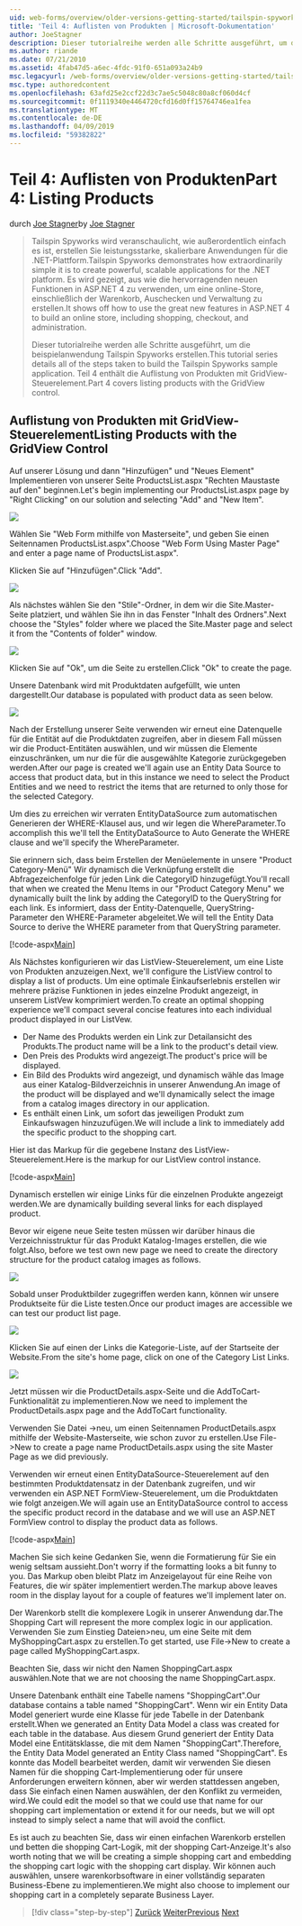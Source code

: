 ```yaml
---
uid: web-forms/overview/older-versions-getting-started/tailspin-spyworks/tailspin-spyworks-part-4
title: 'Teil 4: Auflisten von Produkten | Microsoft-Dokumentation'
author: JoeStagner
description: Dieser tutorialreihe werden alle Schritte ausgeführt, um die beispielanwendung Tailspin Spyworks erstellen. Teil 4 enthält die Auflistung von Produkten mit der GridView-Vertr....
ms.author: riande
ms.date: 07/21/2010
ms.assetid: 4fab47d5-a6ec-4fdc-91f0-651a093a24b9
msc.legacyurl: /web-forms/overview/older-versions-getting-started/tailspin-spyworks/tailspin-spyworks-part-4
msc.type: authoredcontent
ms.openlocfilehash: 63afd25e2ccf22d3c7ae5c5048c80a8cf060d4cf
ms.sourcegitcommit: 0f1119340e4464720cfd16d0ff15764746ea1fea
ms.translationtype: MT
ms.contentlocale: de-DE
ms.lasthandoff: 04/09/2019
ms.locfileid: "59382822"
---
```

# <a name="part-4-listing-products"></a><span data-ttu-id="658d2-104">Teil 4: Auflisten von Produkten</span><span class="sxs-lookup"><span data-stu-id="658d2-104">Part 4: Listing Products</span></span>

<span data-ttu-id="658d2-105">durch [Joe Stagner](https://github.com/JoeStagner)</span><span class="sxs-lookup"><span data-stu-id="658d2-105">by [Joe Stagner](https://github.com/JoeStagner)</span></span>

> <span data-ttu-id="658d2-106">Tailspin Spyworks wird veranschaulicht, wie außerordentlich einfach es ist, erstellen Sie leistungsstarke, skalierbare Anwendungen für die .NET-Plattform.</span><span class="sxs-lookup"><span data-stu-id="658d2-106">Tailspin Spyworks demonstrates how extraordinarily simple it is to create powerful, scalable applications for the .NET platform.</span></span> <span data-ttu-id="658d2-107">Es wird gezeigt, aus wie die hervorragenden neuen Funktionen in ASP.NET 4 zu verwenden, um eine online-Store, einschließlich der Warenkorb, Auschecken und Verwaltung zu erstellen.</span><span class="sxs-lookup"><span data-stu-id="658d2-107">It shows off how to use the great new features in ASP.NET 4 to build an online store, including shopping, checkout, and administration.</span></span>
> 
> <span data-ttu-id="658d2-108">Dieser tutorialreihe werden alle Schritte ausgeführt, um die beispielanwendung Tailspin Spyworks erstellen.</span><span class="sxs-lookup"><span data-stu-id="658d2-108">This tutorial series details all of the steps taken to build the Tailspin Spyworks sample application.</span></span> <span data-ttu-id="658d2-109">Teil 4 enthält die Auflistung von Produkten mit GridView-Steuerelement.</span><span class="sxs-lookup"><span data-stu-id="658d2-109">Part 4 covers listing products with the GridView control.</span></span>


## <a id="_Toc260221670"></a>  <span data-ttu-id="658d2-110">Auflistung von Produkten mit GridView-Steuerelement</span><span class="sxs-lookup"><span data-stu-id="658d2-110">Listing Products with the GridView Control</span></span>

<span data-ttu-id="658d2-111">Auf unserer Lösung und dann "Hinzufügen" und "Neues Element" Implementieren von unserer Seite ProductsList.aspx "Rechten Maustaste auf den" beginnen.</span><span class="sxs-lookup"><span data-stu-id="658d2-111">Let's begin implementing our ProductsList.aspx page by "Right Clicking" on our solution and selecting "Add" and "New Item".</span></span>

![](tailspin-spyworks-part-4/_static/image1.jpg)

<span data-ttu-id="658d2-112">Wählen Sie "Web Form mithilfe von Masterseite", und geben Sie einen Seitennamen ProductsList.aspx".</span><span class="sxs-lookup"><span data-stu-id="658d2-112">Choose "Web Form Using Master Page" and enter a page name of ProductsList.aspx".</span></span>

<span data-ttu-id="658d2-113">Klicken Sie auf "Hinzufügen".</span><span class="sxs-lookup"><span data-stu-id="658d2-113">Click "Add".</span></span>

![](tailspin-spyworks-part-4/_static/image2.jpg)

<span data-ttu-id="658d2-114">Als nächstes wählen Sie den "Stile"-Ordner, in dem wir die Site.Master-Seite platziert, und wählen Sie ihn in das Fenster "Inhalt des Ordners".</span><span class="sxs-lookup"><span data-stu-id="658d2-114">Next choose the "Styles" folder where we placed the Site.Master page and select it from the "Contents of folder" window.</span></span>

![](tailspin-spyworks-part-4/_static/image3.jpg)

<span data-ttu-id="658d2-115">Klicken Sie auf "Ok", um die Seite zu erstellen.</span><span class="sxs-lookup"><span data-stu-id="658d2-115">Click "Ok" to create the page.</span></span>

<span data-ttu-id="658d2-116">Unsere Datenbank wird mit Produktdaten aufgefüllt, wie unten dargestellt.</span><span class="sxs-lookup"><span data-stu-id="658d2-116">Our database is populated with product data as seen below.</span></span>

![](tailspin-spyworks-part-4/_static/image4.jpg)

<span data-ttu-id="658d2-117">Nach der Erstellung unserer Seite verwenden wir erneut eine Datenquelle für die Entität auf die Produktdaten zugreifen, aber in diesem Fall müssen wir die Product-Entitäten auswählen, und wir müssen die Elemente einzuschränken, um nur die für die ausgewählte Kategorie zurückgegeben werden.</span><span class="sxs-lookup"><span data-stu-id="658d2-117">After our page is created we'll again use an Entity Data Source to access that product data, but in this instance we need to select the Product Entities and we need to restrict the items that are returned to only those for the selected Category.</span></span>

<span data-ttu-id="658d2-118">Um dies zu erreichen wir verraten EntityDataSource zum automatischen Generieren der WHERE-Klausel aus, und wir legen die WhereParameter.</span><span class="sxs-lookup"><span data-stu-id="658d2-118">To accomplish this we'll tell the EntityDataSource to Auto Generate the WHERE clause and we'll specify the WhereParameter.</span></span>

<span data-ttu-id="658d2-119">Sie erinnern sich, dass beim Erstellen der Menüelemente in unsere "Product Category-Menü" Wir dynamisch die Verknüpfung erstellt die Abfragezeichenfolge für jeden Link die CategoryID hinzugefügt.</span><span class="sxs-lookup"><span data-stu-id="658d2-119">You'll recall that when we created the Menu Items in our "Product Category Menu" we dynamically built the link by adding the CategoryID to the QueryString for each link.</span></span> <span data-ttu-id="658d2-120">Es informiert, dass der Entity-Datenquelle, QueryString-Parameter den WHERE-Parameter abgeleitet.</span><span class="sxs-lookup"><span data-stu-id="658d2-120">We will tell the Entity Data Source to derive the WHERE parameter from that QueryString parameter.</span></span>

[!code-aspx[Main](tailspin-spyworks-part-4/samples/sample1.aspx)]

<span data-ttu-id="658d2-121">Als Nächstes konfigurieren wir das ListView-Steuerelement, um eine Liste von Produkten anzuzeigen.</span><span class="sxs-lookup"><span data-stu-id="658d2-121">Next, we'll configure the ListView control to display a list of products.</span></span> <span data-ttu-id="658d2-122">Um eine optimale Einkaufserlebnis erstellen wir mehrere präzise Funktionen in jedes einzelne Produkt angezeigt, in unserem ListVew komprimiert werden.</span><span class="sxs-lookup"><span data-stu-id="658d2-122">To create an optimal shopping experience we'll compact several concise features into each individual product displayed in our ListVew.</span></span>

- <span data-ttu-id="658d2-123">Der Name des Produkts werden ein Link zur Detailansicht des Produkts.</span><span class="sxs-lookup"><span data-stu-id="658d2-123">The product name will be a link to the product's detail view.</span></span>
- <span data-ttu-id="658d2-124">Den Preis des Produkts wird angezeigt.</span><span class="sxs-lookup"><span data-stu-id="658d2-124">The product's price will be displayed.</span></span>
- <span data-ttu-id="658d2-125">Ein Bild des Produkts wird angezeigt, und dynamisch wähle das Image aus einer Katalog-Bildverzeichnis in unserer Anwendung.</span><span class="sxs-lookup"><span data-stu-id="658d2-125">An image of the product will be displayed and we'll dynamically select the image from a catalog images directory in our application.</span></span>
- <span data-ttu-id="658d2-126">Es enthält einen Link, um sofort das jeweiligen Produkt zum Einkaufswagen hinzuzufügen.</span><span class="sxs-lookup"><span data-stu-id="658d2-126">We will include a link to immediately add the specific product to the shopping cart.</span></span>

<span data-ttu-id="658d2-127">Hier ist das Markup für die gegebene Instanz des ListView-Steuerelement.</span><span class="sxs-lookup"><span data-stu-id="658d2-127">Here is the markup for our ListView control instance.</span></span>

[!code-aspx[Main](tailspin-spyworks-part-4/samples/sample2.aspx)]

<span data-ttu-id="658d2-128">Dynamisch erstellen wir einige Links für die einzelnen Produkte angezeigt werden.</span><span class="sxs-lookup"><span data-stu-id="658d2-128">We are dynamically building several links for each displayed product.</span></span>

<span data-ttu-id="658d2-129">Bevor wir eigene neue Seite testen müssen wir darüber hinaus die Verzeichnisstruktur für das Produkt Katalog-Images erstellen, die wie folgt.</span><span class="sxs-lookup"><span data-stu-id="658d2-129">Also, before we test own new page we need to create the directory structure for the product catalog images as follows.</span></span>

![](tailspin-spyworks-part-4/_static/image1.png)

<span data-ttu-id="658d2-130">Sobald unser Produktbilder zugegriffen werden kann, können wir unsere Produktseite für die Liste testen.</span><span class="sxs-lookup"><span data-stu-id="658d2-130">Once our product images are accessible we can test our product list page.</span></span>

![](tailspin-spyworks-part-4/_static/image5.jpg)

<span data-ttu-id="658d2-131">Klicken Sie auf einen der Links die Kategorie-Liste, auf der Startseite der Website.</span><span class="sxs-lookup"><span data-stu-id="658d2-131">From the site's home page, click on one of the Category List Links.</span></span>

![](tailspin-spyworks-part-4/_static/image6.jpg)

<span data-ttu-id="658d2-132">Jetzt müssen wir die ProductDetails.aspx-Seite und die AddToCart-Funktionalität zu implementieren.</span><span class="sxs-lookup"><span data-stu-id="658d2-132">Now we need to implement the ProductDetails.aspx page and the AddToCart functionality.</span></span>

<span data-ttu-id="658d2-133">Verwenden Sie Datei -&gt;neu, um einen Seitennamen ProductDetails.aspx mithilfe der Website-Masterseite, wie schon zuvor zu erstellen.</span><span class="sxs-lookup"><span data-stu-id="658d2-133">Use File-&gt;New to create a page name ProductDetails.aspx using the site Master Page as we did previously.</span></span>

<span data-ttu-id="658d2-134">Verwenden wir erneut einen EntityDataSource-Steuerelement auf den bestimmten Produktdatensatz in der Datenbank zugreifen, und wir verwenden ein ASP.NET FormView-Steuerelement, um die Produktdaten wie folgt anzeigen.</span><span class="sxs-lookup"><span data-stu-id="658d2-134">We will again use an EntityDataSource control to access the specific product record in the database and we will use an ASP.NET FormView control to display the product data as follows.</span></span>

[!code-aspx[Main](tailspin-spyworks-part-4/samples/sample3.aspx)]

<span data-ttu-id="658d2-135">Machen Sie sich keine Gedanken Sie, wenn die Formatierung für Sie ein wenig seltsam aussieht.</span><span class="sxs-lookup"><span data-stu-id="658d2-135">Don't worry if the formatting looks a bit funny to you.</span></span> <span data-ttu-id="658d2-136">Das Markup oben bleibt Platz im Anzeigelayout für eine Reihe von Features, die wir später implementiert werden.</span><span class="sxs-lookup"><span data-stu-id="658d2-136">The markup above leaves room in the display layout for a couple of features we'll implement later on.</span></span>

<span data-ttu-id="658d2-137">Der Warenkorb stellt die komplexere Logik in unserer Anwendung dar.</span><span class="sxs-lookup"><span data-stu-id="658d2-137">The Shopping Cart will represent the more complex logic in our application.</span></span> <span data-ttu-id="658d2-138">Verwenden Sie zum Einstieg Dateien&gt;neu, um eine Seite mit dem MyShoppingCart.aspx zu erstellen.</span><span class="sxs-lookup"><span data-stu-id="658d2-138">To get started, use File-&gt;New to create a page called MyShoppingCart.aspx.</span></span>

<span data-ttu-id="658d2-139">Beachten Sie, dass wir nicht den Namen ShoppingCart.aspx auswählen.</span><span class="sxs-lookup"><span data-stu-id="658d2-139">Note that we are not choosing the name ShoppingCart.aspx.</span></span>

<span data-ttu-id="658d2-140">Unsere Datenbank enthält eine Tabelle namens "ShoppingCart".</span><span class="sxs-lookup"><span data-stu-id="658d2-140">Our database contains a table named "ShoppingCart".</span></span> <span data-ttu-id="658d2-141">Wenn wir ein Entity Data Model generiert wurde eine Klasse für jede Tabelle in der Datenbank erstellt.</span><span class="sxs-lookup"><span data-stu-id="658d2-141">When we generated an Entity Data Model a class was created for each table in the database.</span></span> <span data-ttu-id="658d2-142">Aus diesem Grund generiert der Entity Data Model eine Entitätsklasse, die mit dem Namen "ShoppingCart".</span><span class="sxs-lookup"><span data-stu-id="658d2-142">Therefore, the Entity Data Model generated an Entity Class named "ShoppingCart".</span></span> <span data-ttu-id="658d2-143">Es konnte das Modell bearbeitet werden, damit wir verwenden Sie diesen Namen für die shopping Cart-Implementierung oder für unsere Anforderungen erweitern können, aber wir werden stattdessen angeben, dass Sie einfach einen Namen auswählen, der den Konflikt zu vermeiden, wird.</span><span class="sxs-lookup"><span data-stu-id="658d2-143">We could edit the model so that we could use that name for our shopping cart implementation or extend it for our needs, but we will opt instead to simply select a name that will avoid the conflict.</span></span>

<span data-ttu-id="658d2-144">Es ist auch zu beachten Sie, dass wir einen einfachen Warenkorb erstellen und betten die shopping Cart-Logik, mit der shopping Cart-Anzeige.</span><span class="sxs-lookup"><span data-stu-id="658d2-144">It's also worth noting that we will be creating a simple shopping cart and embedding the shopping cart logic with the shopping cart display.</span></span> <span data-ttu-id="658d2-145">Wir können auch auswählen, unsere warenkorbsoftware in einer vollständig separaten Business-Ebene zu implementieren.</span><span class="sxs-lookup"><span data-stu-id="658d2-145">We might also choose to implement our shopping cart in a completely separate Business Layer.</span></span>

> [!div class="step-by-step"]
> <span data-ttu-id="658d2-146">[Zurück](tailspin-spyworks-part-3.md)
> [Weiter](tailspin-spyworks-part-5.md)</span><span class="sxs-lookup"><span data-stu-id="658d2-146">[Previous](tailspin-spyworks-part-3.md)
[Next](tailspin-spyworks-part-5.md)</span></span>
